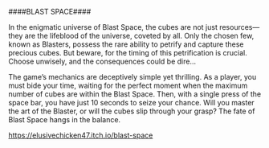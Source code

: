 ####BLAST SPACE####

In the enigmatic universe of Blast Space, the cubes are not just resources—they are the lifeblood of the universe, coveted by all. Only the chosen few, known as Blasters, possess the rare ability to petrify and capture these precious cubes. But beware, for the timing of this petrification is crucial. Choose unwisely, and the consequences could be dire...

The game’s mechanics are deceptively simple yet thrilling. As a player, you must bide your time, waiting for the perfect moment when the maximum number of cubes are within the Blast Space. Then, with a single press of the space bar, you have just 10 seconds to seize your chance. Will you master the art of the Blaster, or will the cubes slip through your grasp? The fate of Blast Space hangs in the balance.

https://elusivechicken47.itch.io/blast-space
